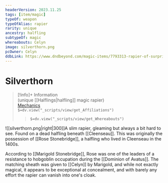 ```yaml
---
headerVersion: 2023.11.25
tags: [item/magic]
typeOf: weapon
typeOfAlias: rapier
rarity: unique
ancestry: halfling
subtypeOf: magic
whereabouts: Celyn
image: silverthorn.png
pcOwner: Celyn
ddbLink: https://www.dndbeyond.com/magic-items/7793313-rapier-of-surprise
---
```

# Silverthorn
>[!info]+ Information  
> (unique [[Halflings|halfling]] magic rapier)  
> [Mechanics](https://www.dndbeyond.com/magic-items/7793313-rapier-of-surprise)  
> `$=dv.view("_scripts/view/get_Affiliations")`  
>> `$=dv.view("_scripts/view/get_Whereabouts")`

![[silverthorn.png|right|300]]A slim rapier, gleaming but always a bit hard to see. Found on a dead halfling beneath [[Cleenseau]]. This was originally the possession of [[Rose Stonebridge]], a halfling who lived in Cleenseau in the 1400s. 

According to [[Marigold Stonebridge]], Rose was one of the leaders of a resistance to hobgoblin occupation during the [[Dominion of Avatus]]. The matching sheath was given to [[Celyn]] by Marigold, and while not exactly magical, it appears to be exceptional at concealment, and with barely any effort the rapier can vanish into one's cloak.